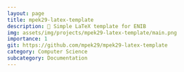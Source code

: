 ```yaml
---
layout: page
title: mpek29-latex-template
description: 📄 Simple LaTeX template for ENIB
img: assets/img/projects/mpek29-latex-template/main.png
importance: 1
git: https://github.com/mpek29/mpek29-latex-template
category: Computer Science
subcategory: Documentation
---
```





